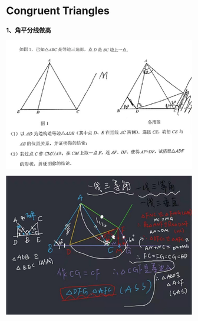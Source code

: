 # Congruent Triangles





### 1、角平分线做高

![](https://raw.githubusercontent.com/lig8/myData/main/mathematics/08/pic/01congruent-triangles/congruent-triangles012.jpg)


![](https://raw.githubusercontent.com/lig8/myData/main/mathematics/08/pic/01congruent-triangles/congruent-triangles012a.jpg)

